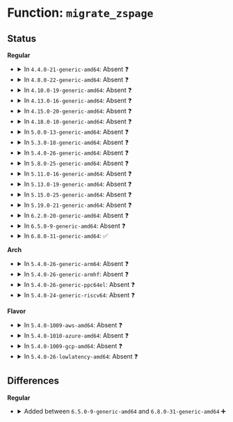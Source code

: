 # Function: <code>migrate_zspage</code>

## Status
<b>Regular</b>
<ul>
<li>
<details>
<summary>In <code>4.4.0-21-generic-amd64</code>: Absent ❓</summary>

```json
{
  "name": "migrate_zspage",
  "collision_type": "Unique Static",
  "inline_type": "Full",
  "funcs": [
    {
      "addr": 18446744071580967199,
      "name": "migrate_zspage",
      "external": false,
      "loc": "mm/zsmalloc.c:1612",
      "file": "mm/zsmalloc.c",
      "inline": "not declared, inlined",
      "caller_inline": [
        "mm/zsmalloc.c:zs_compact"
      ],
      "caller_func": []
    }
  ],
  "symbols": []
}
```
</details>
</li>
<li>
<details>
<summary>In <code>4.8.0-22-generic-amd64</code>: Absent ❓</summary>

```json
{
  "name": "migrate_zspage",
  "collision_type": "Unique Static",
  "inline_type": "Full",
  "funcs": [
    {
      "addr": 18446744071581121766,
      "name": "migrate_zspage",
      "external": false,
      "loc": "mm/zsmalloc.c:1775",
      "file": "mm/zsmalloc.c",
      "inline": "not declared, inlined",
      "caller_inline": [
        "mm/zsmalloc.c:zs_compact"
      ],
      "caller_func": []
    }
  ],
  "symbols": []
}
```
</details>
</li>
<li>
<details>
<summary>In <code>4.10.0-19-generic-amd64</code>: Absent ❓</summary>

```json
{
  "name": "migrate_zspage",
  "collision_type": "Unique Static",
  "inline_type": "Full",
  "funcs": [
    {
      "addr": 18446744071581196854,
      "name": "migrate_zspage",
      "external": false,
      "loc": "mm/zsmalloc.c:1735",
      "file": "mm/zsmalloc.c",
      "inline": "not declared, inlined",
      "caller_inline": [
        "mm/zsmalloc.c:zs_compact"
      ],
      "caller_func": []
    }
  ],
  "symbols": []
}
```
</details>
</li>
<li>
<details>
<summary>In <code>4.13.0-16-generic-amd64</code>: Absent ❓</summary>

```json
{
  "name": "migrate_zspage",
  "collision_type": "Unique Static",
  "inline_type": "Full",
  "funcs": [
    {
      "addr": 18446744071581244390,
      "name": "migrate_zspage",
      "external": false,
      "loc": "mm/zsmalloc.c:1714",
      "file": "mm/zsmalloc.c",
      "inline": "not declared, inlined",
      "caller_inline": [
        "mm/zsmalloc.c:zs_compact"
      ],
      "caller_func": []
    }
  ],
  "symbols": []
}
```
</details>
</li>
<li>
<details>
<summary>In <code>4.15.0-20-generic-amd64</code>: Absent ❓</summary>

```json
{
  "name": "migrate_zspage",
  "collision_type": "Unique Static",
  "inline_type": "Full",
  "funcs": [
    {
      "addr": 18446744071581376434,
      "name": "migrate_zspage",
      "external": false,
      "loc": "mm/zsmalloc.c:1718",
      "file": "mm/zsmalloc.c",
      "inline": "not declared, inlined",
      "caller_inline": [
        "mm/zsmalloc.c:zs_compact"
      ],
      "caller_func": []
    }
  ],
  "symbols": []
}
```
</details>
</li>
<li>
<details>
<summary>In <code>4.18.0-10-generic-amd64</code>: Absent ❓</summary>

```json
{
  "name": "migrate_zspage",
  "collision_type": "Unique Static",
  "inline_type": "Full",
  "funcs": [
    {
      "addr": 18446744071581526225,
      "name": "migrate_zspage",
      "external": false,
      "loc": "mm/zsmalloc.c:1721",
      "file": "mm/zsmalloc.c",
      "inline": "not declared, inlined",
      "caller_inline": [
        "mm/zsmalloc.c:zs_compact"
      ],
      "caller_func": []
    }
  ],
  "symbols": []
}
```
</details>
</li>
<li>
<details>
<summary>In <code>5.0.0-13-generic-amd64</code>: Absent ❓</summary>

```json
{
  "name": "migrate_zspage",
  "collision_type": "Unique Static",
  "inline_type": "Full",
  "funcs": [
    {
      "addr": 18446744071581608561,
      "name": "migrate_zspage",
      "external": false,
      "loc": "mm/zsmalloc.c:1708",
      "file": "mm/zsmalloc.c",
      "inline": "not declared, inlined",
      "caller_inline": [
        "mm/zsmalloc.c:zs_compact"
      ],
      "caller_func": []
    }
  ],
  "symbols": []
}
```
</details>
</li>
<li>
<details>
<summary>In <code>5.3.0-18-generic-amd64</code>: Absent ❓</summary>

```json
{
  "name": "migrate_zspage",
  "collision_type": "Unique Static",
  "inline_type": "Full",
  "funcs": [
    {
      "addr": 18446744071581720044,
      "name": "migrate_zspage",
      "external": false,
      "loc": "mm/zsmalloc.c:1698",
      "file": "mm/zsmalloc.c",
      "inline": "not declared, inlined",
      "caller_inline": [
        "mm/zsmalloc.c:zs_compact"
      ],
      "caller_func": []
    }
  ],
  "symbols": []
}
```
</details>
</li>
<li>
<details>
<summary>In <code>5.4.0-26-generic-amd64</code>: Absent ❓</summary>

```json
{
  "name": "migrate_zspage",
  "collision_type": "Unique Static",
  "inline_type": "Full",
  "funcs": [
    {
      "addr": 18446744071581793500,
      "name": "migrate_zspage",
      "external": false,
      "loc": "mm/zsmalloc.c:1695",
      "file": "mm/zsmalloc.c",
      "inline": "not declared, inlined",
      "caller_inline": [
        "mm/zsmalloc.c:zs_compact"
      ],
      "caller_func": []
    }
  ],
  "symbols": []
}
```
</details>
</li>
<li>
<details>
<summary>In <code>5.8.0-25-generic-amd64</code>: Absent ❓</summary>

```json
{
  "name": "migrate_zspage",
  "collision_type": "Unique Static",
  "inline_type": "Selective",
  "funcs": [
    {
      "addr": 18446744071582015952,
      "name": "migrate_zspage",
      "external": false,
      "loc": "mm/zsmalloc.c:1697",
      "file": "mm/zsmalloc.c",
      "inline": "not declared, inlined",
      "caller_inline": [],
      "caller_func": [
        "mm/zsmalloc.c:__zs_compact"
      ]
    }
  ],
  "symbols": [
    {
      "addr": 18446744071582015952,
      "name": "migrate_zspage.constprop.0",
      "section": ".text",
      "bind": "STB_LOCAL",
      "size": 282
    }
  ]
}
```
</details>
</li>
<li>
<details>
<summary>In <code>5.11.0-16-generic-amd64</code>: Absent ❓</summary>

```json
{
  "name": "migrate_zspage",
  "collision_type": "Unique Static",
  "inline_type": "Selective",
  "funcs": [
    {
      "addr": 18446744071582064432,
      "name": "migrate_zspage",
      "external": false,
      "loc": "mm/zsmalloc.c:1646",
      "file": "mm/zsmalloc.c",
      "inline": "not declared, inlined",
      "caller_inline": [],
      "caller_func": [
        "mm/zsmalloc.c:__zs_compact"
      ]
    }
  ],
  "symbols": [
    {
      "addr": 18446744071582064432,
      "name": "migrate_zspage.constprop.0",
      "section": ".text",
      "bind": "STB_LOCAL",
      "size": 282
    }
  ]
}
```
</details>
</li>
<li>
<details>
<summary>In <code>5.13.0-19-generic-amd64</code>: Absent ❓</summary>

```json
{
  "name": "migrate_zspage",
  "collision_type": "Unique Static",
  "inline_type": "Full",
  "funcs": [
    {
      "addr": 18446744071582089227,
      "name": "migrate_zspage",
      "external": false,
      "loc": "mm/zsmalloc.c:1645",
      "file": "mm/zsmalloc.c",
      "inline": "not declared, inlined",
      "caller_inline": [
        "mm/zsmalloc.c:zs_compact"
      ],
      "caller_func": []
    }
  ],
  "symbols": []
}
```
</details>
</li>
<li>
<details>
<summary>In <code>5.15.0-25-generic-amd64</code>: Absent ❓</summary>

```json
{
  "name": "migrate_zspage",
  "collision_type": "Unique Static",
  "inline_type": "Full",
  "funcs": [
    {
      "addr": 18446744071582401809,
      "name": "migrate_zspage",
      "external": false,
      "loc": "mm/zsmalloc.c:1644",
      "file": "mm/zsmalloc.c",
      "inline": "not declared, inlined",
      "caller_inline": [
        "mm/zsmalloc.c:zs_compact"
      ],
      "caller_func": []
    }
  ],
  "symbols": []
}
```
</details>
</li>
<li>
<details>
<summary>In <code>5.19.0-21-generic-amd64</code>: Absent ❓</summary>

```json
{
  "name": "migrate_zspage",
  "collision_type": "Unique Static",
  "inline_type": "Full",
  "funcs": [
    {
      "addr": 18446744071582917779,
      "name": "migrate_zspage",
      "external": false,
      "loc": "mm/zsmalloc.c:1631",
      "file": "mm/zsmalloc.c",
      "inline": "not declared, inlined",
      "caller_inline": [
        "mm/zsmalloc.c:__zs_compact"
      ],
      "caller_func": []
    }
  ],
  "symbols": []
}
```
</details>
</li>
<li>
<details>
<summary>In <code>6.2.0-20-generic-amd64</code>: Absent ❓</summary>

```json
{
  "name": "migrate_zspage",
  "collision_type": "Unique Static",
  "inline_type": "Full",
  "funcs": [
    {
      "addr": 18446744071583472269,
      "name": "migrate_zspage",
      "external": false,
      "loc": "mm/zsmalloc.c:1839",
      "file": "mm/zsmalloc.c",
      "inline": "not declared, inlined",
      "caller_inline": [
        "mm/zsmalloc.c:__zs_compact"
      ],
      "caller_func": []
    }
  ],
  "symbols": []
}
```
</details>
</li>
<li>
<details>
<summary>In <code>6.5.0-9-generic-amd64</code>: Absent ❓</summary>

```json
{
  "name": "migrate_zspage",
  "collision_type": "Unique Static",
  "inline_type": "Selective",
  "funcs": [
    {
      "addr": 18446744071583689040,
      "name": "migrate_zspage",
      "external": false,
      "loc": "mm/zsmalloc.c:1599",
      "file": "mm/zsmalloc.c",
      "inline": "not declared, inlined",
      "caller_inline": [],
      "caller_func": [
        "mm/zsmalloc.c:__zs_compact"
      ]
    }
  ],
  "symbols": [
    {
      "addr": 18446744071583689040,
      "name": "migrate_zspage.constprop.0",
      "section": ".text",
      "bind": "STB_LOCAL",
      "size": 517
    }
  ]
}
```
</details>
</li>
<li>
<details>
<summary>In <code>6.8.0-31-generic-amd64</code>: ✅</summary>

```c
void migrate_zspage(struct zs_pool * pool, struct zspage * src_zspage, struct zspage * dst_zspage)
```

```json
{
  "name": "migrate_zspage",
  "collision_type": "Unique Static",
  "inline_type": "No",
  "funcs": [
    {
      "addr": 18446744071583883504,
      "name": "migrate_zspage",
      "external": false,
      "loc": "mm/zsmalloc.c:1581",
      "file": "mm/zsmalloc.c",
      "inline": "seen, unknown",
      "caller_inline": [],
      "caller_func": [
        "mm/zsmalloc.c:__zs_compact"
      ]
    }
  ],
  "symbols": [
    {
      "addr": 18446744071583883504,
      "name": "migrate_zspage",
      "section": ".text",
      "bind": "STB_LOCAL",
      "size": 555
    }
  ]
}
```
</details>
</li>
</ul>
<b>Arch</b>
<ul>
<li>
<details>
<summary>In <code>5.4.0-26-generic-arm64</code>: Absent ❓</summary>

```json
{
  "name": "migrate_zspage",
  "collision_type": "Unique Static",
  "inline_type": "Full",
  "funcs": [
    {
      "addr": 18446603336493254764,
      "name": "migrate_zspage",
      "external": false,
      "loc": "mm/zsmalloc.c:1695",
      "file": "mm/zsmalloc.c",
      "inline": "not declared, inlined",
      "caller_inline": [
        "mm/zsmalloc.c:zs_compact"
      ],
      "caller_func": []
    }
  ],
  "symbols": []
}
```
</details>
</li>
<li>
<details>
<summary>In <code>5.4.0-26-generic-armhf</code>: Absent ❓</summary>

```json
{
  "name": "migrate_zspage",
  "collision_type": "Unique Static",
  "inline_type": "Full",
  "funcs": [
    {
      "addr": 3226867356,
      "name": "migrate_zspage",
      "external": false,
      "loc": "mm/zsmalloc.c:1695",
      "file": "mm/zsmalloc.c",
      "inline": "not declared, inlined",
      "caller_inline": [
        "mm/zsmalloc.c:zs_compact"
      ],
      "caller_func": []
    }
  ],
  "symbols": []
}
```
</details>
</li>
<li>
<details>
<summary>In <code>5.4.0-26-generic-ppc64el</code>: Absent ❓</summary>

```json
{
  "name": "migrate_zspage",
  "collision_type": "Unique Static",
  "inline_type": "Full",
  "funcs": [
    {
      "addr": 13835058055286782936,
      "name": "migrate_zspage",
      "external": false,
      "loc": "mm/zsmalloc.c:1695",
      "file": "mm/zsmalloc.c",
      "inline": "not declared, inlined",
      "caller_inline": [
        "mm/zsmalloc.c:zs_compact"
      ],
      "caller_func": []
    }
  ],
  "symbols": []
}
```
</details>
</li>
<li>
<details>
<summary>In <code>5.4.0-24-generic-riscv64</code>: Absent ❓</summary>

```json
{
  "name": "migrate_zspage",
  "collision_type": "Unique Static",
  "inline_type": "Full",
  "funcs": [
    {
      "addr": 18446743936273012510,
      "name": "migrate_zspage",
      "external": false,
      "loc": "mm/zsmalloc.c:1695",
      "file": "mm/zsmalloc.c",
      "inline": "not declared, inlined",
      "caller_inline": [
        "mm/zsmalloc.c:zs_compact"
      ],
      "caller_func": []
    }
  ],
  "symbols": []
}
```
</details>
</li>
</ul>
<b>Flavor</b>
<ul>
<li>
<details>
<summary>In <code>5.4.0-1009-aws-amd64</code>: Absent ❓</summary>

```json
{
  "name": "migrate_zspage",
  "collision_type": "Unique Static",
  "inline_type": "Full",
  "funcs": [
    {
      "addr": 18446744071581762236,
      "name": "migrate_zspage",
      "external": false,
      "loc": "mm/zsmalloc.c:1695",
      "file": "mm/zsmalloc.c",
      "inline": "not declared, inlined",
      "caller_inline": [
        "mm/zsmalloc.c:zs_compact"
      ],
      "caller_func": []
    }
  ],
  "symbols": []
}
```
</details>
</li>
<li>
<details>
<summary>In <code>5.4.0-1010-azure-amd64</code>: Absent ❓</summary>

```json
{
  "name": "migrate_zspage",
  "collision_type": "Unique Static",
  "inline_type": "Full",
  "funcs": [
    {
      "addr": 18446744071581700860,
      "name": "migrate_zspage",
      "external": false,
      "loc": "mm/zsmalloc.c:1695",
      "file": "mm/zsmalloc.c",
      "inline": "not declared, inlined",
      "caller_inline": [
        "mm/zsmalloc.c:zs_compact"
      ],
      "caller_func": []
    }
  ],
  "symbols": []
}
```
</details>
</li>
<li>
<details>
<summary>In <code>5.4.0-1009-gcp-amd64</code>: Absent ❓</summary>

```json
{
  "name": "migrate_zspage",
  "collision_type": "Unique Static",
  "inline_type": "Full",
  "funcs": [
    {
      "addr": 18446744071581753548,
      "name": "migrate_zspage",
      "external": false,
      "loc": "mm/zsmalloc.c:1695",
      "file": "mm/zsmalloc.c",
      "inline": "not declared, inlined",
      "caller_inline": [
        "mm/zsmalloc.c:zs_compact"
      ],
      "caller_func": []
    }
  ],
  "symbols": []
}
```
</details>
</li>
<li>
<details>
<summary>In <code>5.4.0-26-lowlatency-amd64</code>: Absent ❓</summary>

```json
{
  "name": "migrate_zspage",
  "collision_type": "Unique Static",
  "inline_type": "Full",
  "funcs": [
    {
      "addr": 18446744071581825087,
      "name": "migrate_zspage",
      "external": false,
      "loc": "mm/zsmalloc.c:1695",
      "file": "mm/zsmalloc.c",
      "inline": "not declared, inlined",
      "caller_inline": [
        "mm/zsmalloc.c:zs_compact"
      ],
      "caller_func": []
    }
  ],
  "symbols": []
}
```
</details>
</li>
</ul>

## Differences
<b>Regular</b>
<ul>
<li>
<details>
<summary>Added between <code>6.5.0-9-generic-amd64</code> and <code>6.8.0-31-generic-amd64</code> ➕</summary>

```c
void migrate_zspage(struct zs_pool * pool, struct zspage * src_zspage, struct zspage * dst_zspage)
```
</details>
</li>
</ul>
